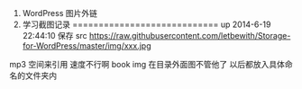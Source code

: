 1. WordPress 图片外链
2. 学习截图记录
============================
up 2014-6-19 22:44:10
保存
src  https://raw.githubusercontent.com/letbewith/Storage-for-WordPress/master/img/xxx.jpg

mp3 空间来引用 速度不行啊
book
img  在目录外面图不管他了 以后都放入具体命名的文件夹内